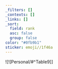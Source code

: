 ```yaml
---
_filters: []
_contexts: []
_links: []
_sort:
  field: rank
  asc: false
  group: false
color: "#0fb9b1"
sticker: emoji//1f46a
---
```






![![Personal/#^Table9]]

